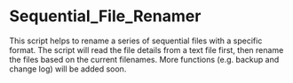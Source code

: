 # Sequential_File_Renamer
This script helps to rename a series of sequential files with a specific format. The script will read the file details from a text file first, then rename the files based on the current filenames.
More functions (e.g. backup and change log) will be added soon.
